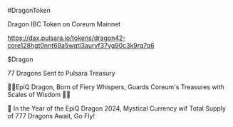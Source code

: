 #DragonToken

Dragon IBC Token on Coreum Mainnet

https://dax.pulsara.io/tokens/dragon42-core128hgt0nnt69a5wqtl3auryf37vg90c3k9rq7q6

$Dragon

77 Dragons Sent to Pulsara Treasury

🐉🔥EpiQ Dragon, Born of Fiery Whispers, Guards Coreum's Treasures with Scales of Wisdom 🐉🔥

🐉 In the Year of the EpiQ Dragon 2024, Mystical Currency wif Total Supply of 777 Dragons Await, Go Fly!
